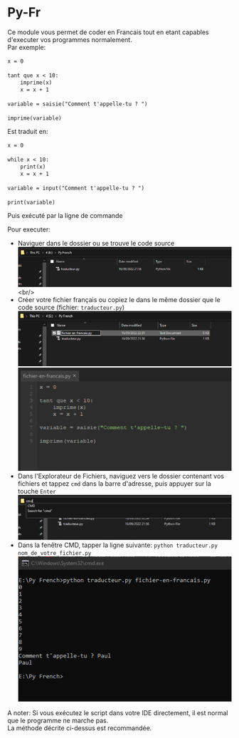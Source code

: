 # Py-Fr
Ce module vous permet de coder en Francais tout en etant capables d'executer vos programmes normalement.<br/>
Par exemple:
```
x = 0

tant que x < 10:
    imprime(x)
    x = x + 1

variable = saisie("Comment t'appelle-tu ? ")

imprime(variable)
```

Est traduit en:
 
```
x = 0

while x < 10:
    print(x)
    x = x + 1

variable = input("Comment t'appelle-tu ? ")

print(variable)
```
Puis exécuté par la ligne de commande<br/>

Pour executer:<br/>
- Naviguer dans le dossier ou se trouve le code source <br/>
![](https://github.com/SilentHealer584/imagesource/blob/main/tutorial1.png?)<br/>
- Créer votre fichier français ou copiez le dans le même dossier que le code source (fichier: `traducteur.py`)<br/>
![](https://github.com/SilentHealer584/imagesource/blob/main/tutorial2.png)<br/>
![](https://github.com/SilentHealer584/imagesource/blob/main/tutorial3.png)<br/>
- Dans l'Explorateur de Fichiers, naviguez vers le dossier contenant vos fichiers et tappez `cmd` dans la barre d'adresse, puis appuyer sur la touche `Enter`<br/>
![](https://github.com/SilentHealer584/imagesource/blob/main/tutorial4.png)<br/>
- Dans la fenêtre CMD, tapper la ligne suivante: `python traducteur.py nom_de_votre_fichier.py`<br/>
![](https://github.com/SilentHealer584/imagesource/blob/main/tutorial5.png)<br/>

A noter: Si vous exécutez le script dans votre IDE directement, il est normal que le programme ne marche pas.<br/>
La méthode décrite ci-dessus est recommandée.
